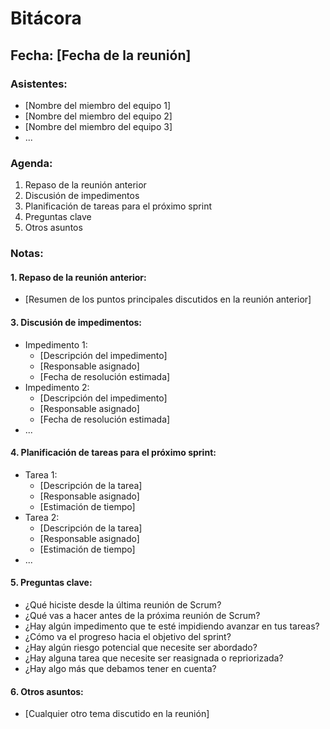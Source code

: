 # Bitácora 

## Fecha: [Fecha de la reunión]

### Asistentes:
- [Nombre del miembro del equipo 1]
- [Nombre del miembro del equipo 2]
- [Nombre del miembro del equipo 3]
- ...

### Agenda:
1. Repaso de la reunión anterior
3. Discusión de impedimentos
4. Planificación de tareas para el próximo sprint
5. Preguntas clave
6. Otros asuntos

### Notas:

#### 1. Repaso de la reunión anterior:
- [Resumen de los puntos principales discutidos en la reunión anterior]

#### 3. Discusión de impedimentos:
- Impedimento 1:
  - [Descripción del impedimento]
  - [Responsable asignado]
  - [Fecha de resolución estimada]
- Impedimento 2:
  - [Descripción del impedimento]
  - [Responsable asignado]
  - [Fecha de resolución estimada]
- ...

#### 4. Planificación de tareas para el próximo sprint:
- Tarea 1:
  - [Descripción de la tarea]
  - [Responsable asignado]
  - [Estimación de tiempo]
- Tarea 2:
  - [Descripción de la tarea]
  - [Responsable asignado]
  - [Estimación de tiempo]
- ...

#### 5. Preguntas clave:
- ¿Qué hiciste desde la última reunión de Scrum?
- ¿Qué vas a hacer antes de la próxima reunión de Scrum?
- ¿Hay algún impedimento que te esté impidiendo avanzar en tus tareas?
- ¿Cómo va el progreso hacia el objetivo del sprint?
- ¿Hay algún riesgo potencial que necesite ser abordado?
- ¿Hay alguna tarea que necesite ser reasignada o repriorizada?
- ¿Hay algo más que debamos tener en cuenta?

#### 6. Otros asuntos:
- [Cualquier otro tema discutido en la reunión]
